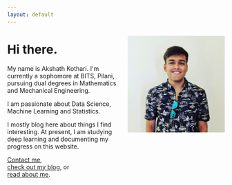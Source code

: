 ```yaml
---
layout: default
---
```


<img src="/assets/images/front-capture.jpg" style="float:right; margin-left:15px; margin-top:10px; margin-bottom:10px;" width="225" height="225" >

# Hi there.

My name is Akshath Kothari. I'm currently a sophomore at BITS, Pilani, pursuing dual degrees in Mathematics and Mechanical Engineering.

I am passionate about Data Science, Machine Learning and Statistics.

I mostly blog here about things I find interesting. At present, I am studying deep learning and documenting my progress on this website.

[Contact me](/contact/),  
[check out my blog](/blog/index.html), or  
[read about me](/about/).